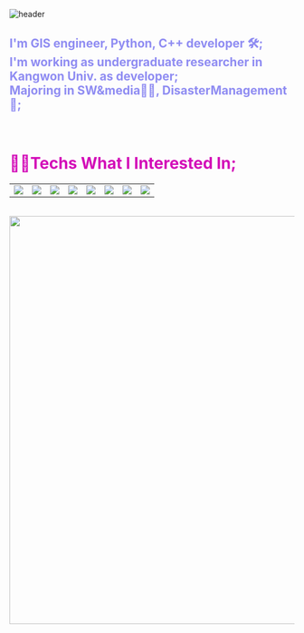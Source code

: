 ![header](https://capsule-render.vercel.app/api?type=transparent&text=&gt;ALSDNWORKS&animation=fadeIn&fontColor=A653F5  )

## <span style="color:#8F8CF2">I'm GIS engineer, Python, C++ developer 🛠; <br> I'm working as undergraduate researcher in Kangwon Univ. as developer; <br> Majoring in SW&media👨‍💻, DisasterManagement👷‍; </span>

<br>

# <span style="color:#d30cb8"> 👨‍💻Techs What I Interested In; </span>

<table>
  <tr>
    <td><img src="https://img.shields.io/badge/Qgis-589632?style=flat-square&logo=Qgis&logoColor=white"/></td>    
    <td><img src="https://img.shields.io/badge/VSCode-007ACC?style=flat-square&logo=VisualStudioCode&logoColor=white"/></td>
    <td><img src="https://img.shields.io/badge/CPP-00599C?style=flat-square&logo=C%2B%2B&logoColor=white"/></td>
    <td><img src="https://img.shields.io/badge/MySQL-4479A1?style=flat-square&logo=MySQL&logoColor=white"/></td>    
    <td><img src="https://img.shields.io/badge/Python-3776AB?style=flat-square&logo=Python&logoColor=white"/></td>
    <td><img src="https://img.shields.io/badge/FastAPI-009688?style=flat-square&logo=FastAPI&logoColor=white"/></td>    
    <td><img src="https://img.shields.io/badge/Pandas-150458?style=flat-square&logo=pandas&logoColor=white"/></td>
    <td><img src="https://img.shields.io/badge/PyQt-41CD52?style=flat-square&logo=Qt&logoColor=white"/></td>    


  </tr>
</table>

<br>

<img align="center" width=720 src="https://github-readme-solvedac.hyp3rflow.vercel.app/api/?handle=alsdream702"/>


